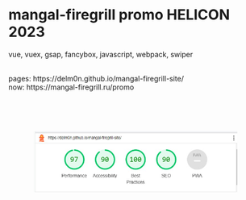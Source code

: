 # mangal-firegrill promo HELICON 2023

vue, vuex, gsap, fancybox, javascript, webpack, swiper

<br>
pages: https://delm0n.github.io/mangal-firegrill-site/
<br>
now: https://mangal-firegrill.ru/promo

<br><br><br>

<p align="center">
    <img style="max-width:80%" src="./3adf2a0e-bd49-4fd2-94c2-333bd9da28b8.jpg" >
</p>
